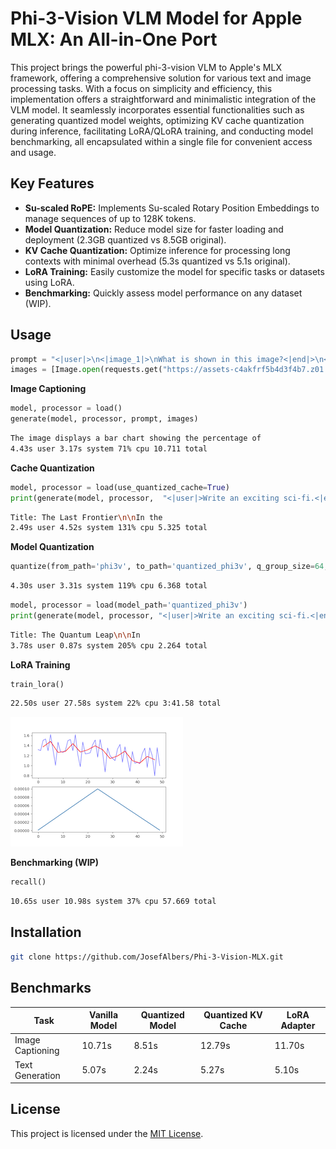 # Phi-3-Vision VLM Model for Apple MLX: An All-in-One Port

This project brings the powerful phi-3-vision VLM to Apple's MLX framework, offering a comprehensive solution for various text and image processing tasks. With a focus on simplicity and efficiency, this implementation offers a straightforward and minimalistic integration of the VLM model. It seamlessly incorporates essential functionalities such as generating quantized model weights, optimizing KV cache quantization during inference, facilitating LoRA/QLoRA training, and conducting model benchmarking, all encapsulated within a single file for convenient access and usage.

## Key Features

* **Su-scaled RoPE:** Implements Su-scaled Rotary Position Embeddings to manage sequences of up to 128K tokens.
* **Model Quantization:** Reduce model size for faster loading and deployment (2.3GB quantized vs 8.5GB original).
* **KV Cache Quantization:** Optimize inference for processing long contexts with minimal overhead (5.3s quantized vs 5.1s original).
* **LoRA Training:** Easily customize the model for specific tasks or datasets using LoRA.
* **Benchmarking:** Quickly assess model performance on any dataset (WIP).

## Usage

```python
prompt = "<|user|>\n<|image_1|>\nWhat is shown in this image?<|end|>\n<|assistant|>\n"
images = [Image.open(requests.get("https://assets-c4akfrf5b4d3f4b7.z01.azurefd.net/assets/2024/04/BMDataViz_661fb89f3845e.png" , stream=True).raw)]
```

**Image Captioning**

```python
model, processor = load()
generate(model, processor, prompt, images)
```

```zsh
The image displays a bar chart showing the percentage of
4.43s user 3.17s system 71% cpu 10.711 total
```

**Cache Quantization**

```python
model, processor = load(use_quantized_cache=True)
print(generate(model, processor,  "<|user|>Write an exciting sci-fi.<|end|>\n<|assistant|>\n"))
```

```zsh
Title: The Last Frontier\n\nIn the
2.49s user 4.52s system 131% cpu 5.325 total
```

**Model Quantization**

```python
quantize(from_path='phi3v', to_path='quantized_phi3v', q_group_size=64, q_bits=4)
```

```zsh
4.30s user 3.31s system 119% cpu 6.368 total
```

```python
model, processor = load(model_path='quantized_phi3v')
print(generate(model, processor, "<|user|>Write an exciting sci-fi.<|end|>\n<|assistant|>\n"))
```

```zsh
Title: The Quantum Leap\n\nIn
3.78s user 0.87s system 205% cpu 2.264 total
```

**LoRA Training**

```python
train_lora()
```

```zsh
22.50s user 27.58s system 22% cpu 3:41.58 total
```

![Alt text](assets/train_log.png)

**Benchmarking (WIP)**

```python
recall()
```

```zsh
10.65s user 10.98s system 37% cpu 57.669 total
```

## Installation

```zsh
git clone https://github.com/JosefAlbers/Phi-3-Vision-MLX.git
```

## Benchmarks

| Task                  | Vanilla Model | Quantized Model | Quantized KV Cache | LoRA Adapter |
|-----------------------|---------------|-----------------|--------------------|--------------|
| Image Captioning      | 10.71s        | 8.51s           | 12.79s             | 11.70s       |
| Text Generation       | 5.07s         | 2.24s           | 5.27s              | 5.10s        |

## License

This project is licensed under the [MIT License](LICENSE).